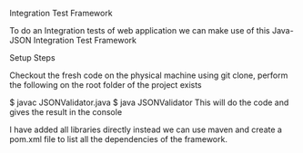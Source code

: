 Integration Test Framework

To do an Integration tests of web application we can make use of this Java-JSON Integration Test  Framework

Setup Steps

Checkout the fresh code on the physical machine using git clone, perform the following on the root folder of the project exists

$ javac JSONValidator.java
$ java JSONValidator
This will do the code and gives the result in the console

I have added all libraries directly instead we can use maven and create a pom.xml file to list all the dependencies of the framework.